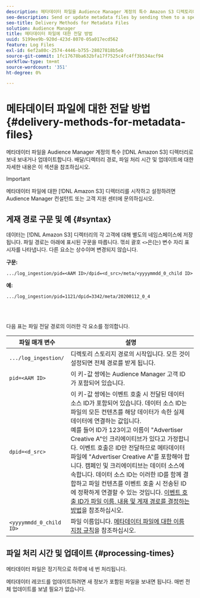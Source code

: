 ```yaml
---
description: 메타데이터 파일을 Audience Manager 계정의 특수 Amazon S3 디렉토리에 전송하여 전송하거나 업데이트합니다. 배달/디렉터리 경로, 파일 처리 시간 및 업데이트에 대한 자세한 내용은 이 섹션을 참조하십시오.
seo-description: Send or update metadata files by sending them to a special Amazon S3 directory for your Audience Manager account. Refer to this section for information about delivery/directory paths, file processing times, and updates.
seo-title: Delivery Methods for Metadata Files
solution: Audience Manager
title: 메타데이터 파일에 대한 전달 방법
uuid: 5199ee9b-920d-423d-8070-05a017ecd562
feature: Log Files
exl-id: 6ef2a80c-2574-4446-b755-28027818b5eb
source-git-commit: 1fc17678ba632bfa17f7525c4fc4ff3b534acf94
workflow-type: tm+mt
source-wordcount: '351'
ht-degree: 0%

---
```


# 메타데이터 파일에 대한 전달 방법{#delivery-methods-for-metadata-files}

메타데이터 파일을 Audience Manager 계정의 특수 [!DNL Amazon S3] 디렉터리로 보내 보내거나 업데이트합니다. 배달/디렉터리 경로, 파일 처리 시간 및 업데이트에 대한 자세한 내용은 이 섹션을 참조하십시오.

>[!IMPORTANT]
>
> 메타데이터 파일에 대한 [!DNL Amazon S3] 디렉터리를 시작하고 설정하려면 Audience Manager 컨설턴트 또는 고객 지원 센터에 문의하십시오.

## 게재 경로 구문 및 예 {#syntax}

데이터는 [!DNL Amazon S3] 디렉터리의 각 고객에 대해 별도의 네임스페이스에 저장됩니다. 파일 경로는 아래에 표시된 구문을 따릅니다. 꺾쇠 괄호 `<>`은(는) 변수 자리 표시자를 나타냅니다. 다른 요소는 상수이며 변경되지 않습니다.

**구문:**

```
.../log_ingestion/pid=<AAM ID>/dpid=<d_src>/meta/<yyyymmdd_0_child ID>
```

**예:**

```
.../log_ingestion/pid=1121/dpid=3342/meta/20200112_0_4
```

<br> 

다음 표는 파일 전달 경로의 이러한 각 요소를 정의합니다.


| 파일 매개 변수 | 설명 |
|---------|----------|
| `.../log_ingestion/` | 디렉토리 스토리지 경로의 시작입니다. 모든 것이 설정되면 전체 경로를 받게 됩니다. |
| `pid=<AAM ID>` | 이 키-값 쌍에는 Audience Manager 고객 ID가 포함되어 있습니다. |
| `dpid=<d_src>` | 이 키-값 쌍에는 이벤트 호출 시 전달된 데이터 소스 ID가 포함되어 있습니다. 데이터 소스 ID는 파일의 모든 컨텐츠를 해당 데이터가 속한 실제 데이터에 연결하는 값입니다. </br> 예를 들어 ID가 123이고 이름이 &quot;Advertiser Creative A&quot;인 크리에이티브가 있다고 가정합니다. 이벤트 호출은 ID만 전달하므로 메타데이터 파일에 &quot;Advertiser Creative A&quot;를 포함해야 합니다. 캠페인 및 크리에이티브는 데이터 소스에 속합니다. 데이터 소스 ID는 이러한 ID를 함께 결합하고 파일 컨텐츠를 이벤트 호출 시 전송된 ID에 정확하게 연결할 수 있는 것입니다. [이벤트 호출 ID가 파일 이름, 내용 및 게재 경로를 결정하는 방법](/help/using/reporting/audience-optimization-reports/metadata-files-intro/metadata-file-overview.md#how-ids-shape-file-names)을 참조하십시오. |
| `<yyyymmdd_0_child ID>` | 파일 이름입니다. [메타데이터 파일에 대한 이름 지정 규칙](/help/using/reporting/audience-optimization-reports/metadata-files-intro/metadata-file-names.md)을 참조하십시오. |

## 파일 처리 시간 및 업데이트 {#processing-times}

메타데이터 파일은 정기적으로 하루에 네 번 처리됩니다.

메타데이터 레코드를 업데이트하려면 새 정보가 포함된 파일을 보내면 됩니다. 매번 전체 업데이트를 보낼 필요가 없습니다.
